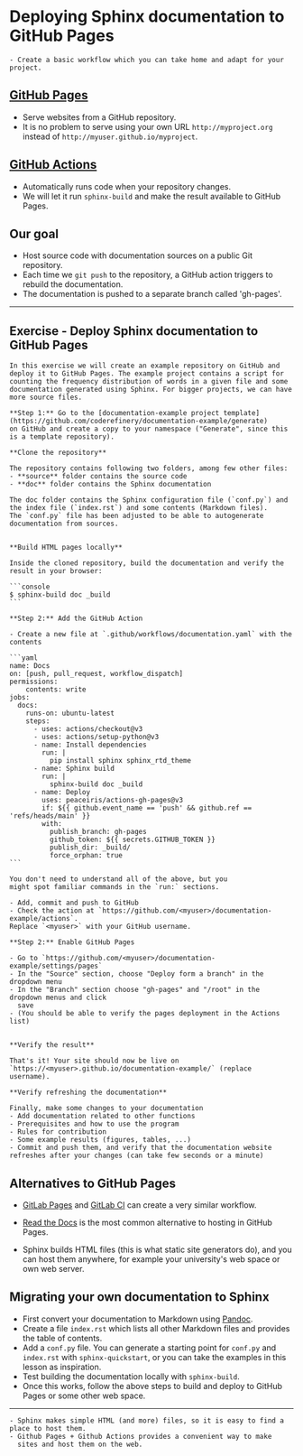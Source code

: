 # Deploying Sphinx documentation to GitHub Pages

```{objectives}
- Create a basic workflow which you can take home and adapt for your project.
```

## [GitHub Pages](https://pages.github.com/)

- Serve websites from a GitHub repository.
- It is no problem to serve using your own URL `http://myproject.org` instead of `http://myuser.github.io/myproject`.


## [GitHub Actions](https://github.com/features/actions/)

- Automatically runs code when your repository changes.
- We will let it run `sphinx-build` and make the result available to GitHub Pages.


## Our goal

- Host source code with documentation sources on a public Git repository.
- Each time we `git push` to the repository, a GitHub action triggers to
  rebuild the documentation.
- The documentation is pushed to a separate branch called 'gh-pages'.

---

## Exercise - Deploy Sphinx documentation to GitHub Pages

``````{exercise} gh-pages-1: Deploy Sphinx documentation to GitHub Pages
In this exercise we will create an example repository on GitHub and
deploy it to GitHub Pages. The example project contains a script for
counting the frequency distribution of words in a given file and some
documentation generated using Sphinx. For bigger projects, we can have
more source files.

**Step 1:** Go to the [documentation-example project template](https://github.com/coderefinery/documentation-example/generate)
on GitHub and create a copy to your namespace ("Generate", since this
is a template repository).

**Clone the repository**

The repository contains following two folders, among few other files:
- **source** folder contains the source code
- **doc** folder contains the Sphinx documentation

The doc folder contains the Sphinx configuration file (`conf.py`) and the index file (`index.rst`) and some contents (Markdown files).
The `conf.py` file has been adjusted to be able to autogenerate documentation from sources.


**Build HTML pages locally**

Inside the cloned repository, build the documentation and verify the result in your browser:

```console
$ sphinx-build doc _build
```

**Step 2:** Add the GitHub Action

- Create a new file at `.github/workflows/documentation.yaml` with the contents

```yaml
name: Docs
on: [push, pull_request, workflow_dispatch]
permissions:
    contents: write
jobs:
  docs:
    runs-on: ubuntu-latest
    steps:
      - uses: actions/checkout@v3
      - uses: actions/setup-python@v3
      - name: Install dependencies
        run: |
          pip install sphinx sphinx_rtd_theme
      - name: Sphinx build
        run: |
          sphinx-build doc _build
      - name: Deploy
        uses: peaceiris/actions-gh-pages@v3
        if: ${{ github.event_name == 'push' && github.ref == 'refs/heads/main' }}
        with:
          publish_branch: gh-pages
          github_token: ${{ secrets.GITHUB_TOKEN }}
          publish_dir: _build/
          force_orphan: true
```

You don't need to understand all of the above, but you
might spot familiar commands in the `run:` sections.

- Add, commit and push to GitHub
- Check the action at `https://github.com/<myuser>/documentation-example/actions`.
Replace `<myuser>` with your GitHub username.

**Step 2:** Enable GitHub Pages

- Go to `https://github.com/<myuser>/documentation-example/settings/pages`
- In the "Source" section, choose "Deploy form a branch" in the dropdown menu
- In the "Branch" section choose "gh-pages" and "/root" in the dropdown menus and click
  save
- (You should be able to verify the pages deployment in the Actions list)


**Verify the result**

That's it! Your site should now be live on
`https://<myuser>.github.io/documentation-example/` (replace username).

**Verify refreshing the documentation**

Finally, make some changes to your documentation
- Add documentation related to other functions
- Prerequisites and how to use the program
- Rules for contribution
- Some example results (figures, tables, ...)
- Commit and push them, and verify that the documentation website refreshes after your changes (can take few seconds or a minute)
``````

## Alternatives to GitHub Pages

- [GitLab Pages](https://docs.gitlab.com/ee/user/project/pages/)
  and [GitLab CI](https://docs.gitlab.com/ee/ci/) can create a very similar workflow.

- [Read the Docs](https://readthedocs.org) is the most common alternative to
  hosting in GitHub Pages.

- Sphinx builds HTML files (this is what static site generators do), and you
  can host them anywhere, for example your university's web space or own web server.


## Migrating your own documentation to Sphinx

- First convert your documentation to Markdown using [Pandoc](https://pandoc.org).
- Create a file `index.rst` which lists all other Markdown files and provides the
  table of contents.
- Add a `conf.py` file. You can generate a starting point for `conf.py` and
  `index.rst` with `sphinx-quickstart`, or you can take the examples in this
  lesson as inspiration.
- Test building the documentation locally with `sphinx-build`.
- Once this works, follow the above steps to build and deploy to GitHub Pages or some other web space.

---

```{keypoints}
- Sphinx makes simple HTML (and more) files, so it is easy to find a place to host them.
- Github Pages + Github Actions provides a convenient way to make
  sites and host them on the web.
```
